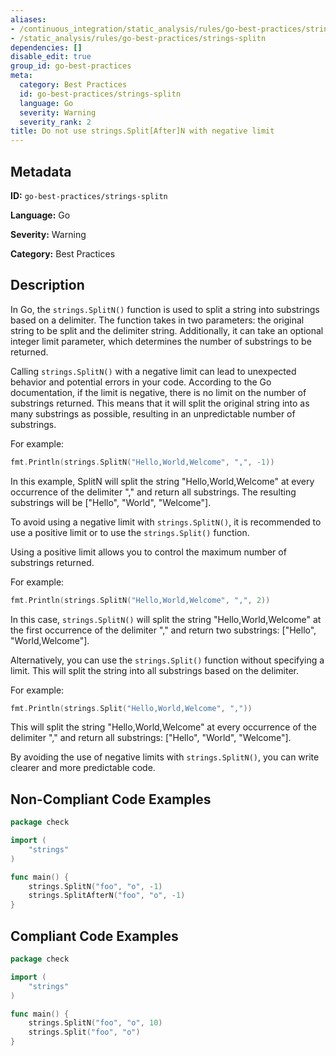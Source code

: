 ```yaml
---
aliases:
- /continuous_integration/static_analysis/rules/go-best-practices/strings-splitn
- /static_analysis/rules/go-best-practices/strings-splitn
dependencies: []
disable_edit: true
group_id: go-best-practices
meta:
  category: Best Practices
  id: go-best-practices/strings-splitn
  language: Go
  severity: Warning
  severity_rank: 2
title: Do not use strings.Split[After]N with negative limit
---
```

<!--  SOURCED FROM https://github.com/DataDog/datadog-static-analyzer-rule-docs -->


## Metadata
**ID:** `go-best-practices/strings-splitn`

**Language:** Go

**Severity:** Warning

**Category:** Best Practices

## Description
In Go, the `strings.SplitN()` function is used to split a string into substrings based on a delimiter. The function takes in two parameters: the original string to be split and the delimiter string. Additionally, it can take an optional integer limit parameter, which determines the number of substrings to be returned.

Calling `strings.SplitN()` with a negative limit can lead to unexpected behavior and potential errors in your code. According to the Go documentation, if the limit is negative, there is no limit on the number of substrings returned. This means that it will split the original string into as many substrings as possible, resulting in an unpredictable number of substrings.

For example:

```go
fmt.Println(strings.SplitN("Hello,World,Welcome", ",", -1))
```

In this example, SplitN will split the string "Hello,World,Welcome" at every occurrence of the delimiter "," and return all substrings. The resulting substrings will be ["Hello", "World", "Welcome"].

To avoid using a negative limit with `strings.SplitN()`, it is recommended to use a positive limit or to use the `strings.Split()` function.

Using a positive limit allows you to control the maximum number of substrings returned. 
	
For example:

```go
fmt.Println(strings.SplitN("Hello,World,Welcome", ",", 2))
```

In this case, `strings.SplitN()` will split the string "Hello,World,Welcome" at the first occurrence of the delimiter "," and return two substrings: ["Hello", "World,Welcome"].

Alternatively, you can use the `strings.Split()` function without specifying a limit. This will split the string into all substrings based on the delimiter. 
	
For example:

```go
fmt.Println(strings.Split("Hello,World,Welcome", ","))
```

This will split the string "Hello,World,Welcome" at every occurrence of the delimiter "," and return all substrings: ["Hello", "World", "Welcome"].

By avoiding the use of negative limits with `strings.SplitN()`, you can write clearer and more predictable code.

## Non-Compliant Code Examples
```go
package check

import (
    "strings"
)

func main() {
    strings.SplitN("foo", "o", -1)
    strings.SplitAfterN("foo", "o", -1)
}
```

## Compliant Code Examples
```go
package check

import (
    "strings"
)

func main() {
    strings.SplitN("foo", "o", 10)
    strings.Split("foo", "o")
}
```
